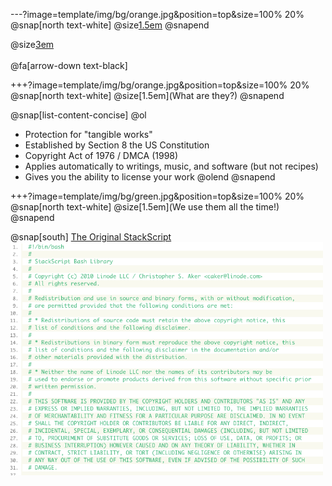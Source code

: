 ---?image=template/img/bg/orange.jpg&position=top&size=100% 20%
@snap[north text-white]
@size[1.5em](COPYRIGHTS)
@snapend

@size[3em](&copy;)
<br><br>
@fa[arrow-down text-black]

+++?image=template/img/bg/orange.jpg&position=top&size=100% 20%
@snap[north text-white]
@size[1.5em](What are they?)
@snapend

@snap[list-content-concise]
@ol
- Protection for "tangible works"
- Established by Section 8 the US Constitution
- Copyright Act of 1976 / DMCA (1998)
- Applies automatically to writings, music, and software (but not recipes)
- Gives you the ability to license your work
@olend
@snapend

+++?image=template/img/bg/green.jpg&position=top&size=100% 20%
@snap[north text-white]
@size[1.5em](We use them all the time!)
@snapend

@snap[south]
[The Original StackScript](https://www.linode.com/stackscripts/view/1)
<br>
<img src="template/img/stackscript.png" alt="drawing" width="500"/>
